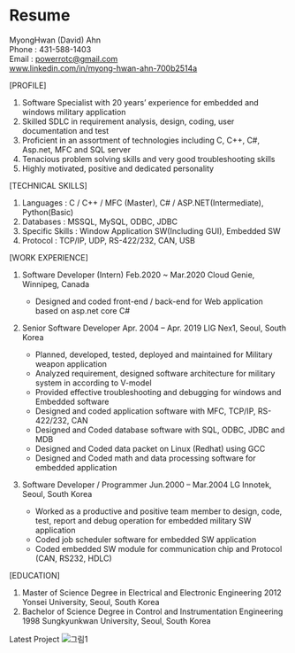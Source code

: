 # Resume

MyongHwan (David) Ahn  
Phone : 431-588-1403  
Email : powerrotc@gmail.com  
www.linkedin.com/in/myong-hwan-ahn-700b2514a


[PROFILE]
1. Software Specialist with 20 years’ experience for embedded and windows military application
2. Skilled SDLC in requirement analysis, design, coding, user documentation and test
3. Proficient in an assortment of technologies including C, C++, C#, Asp.net, MFC and SQL server
4. Tenacious problem solving skills and very good troubleshooting skills
5. Highly motivated, positive and dedicated personality  

[TECHNICAL SKILLS] 
 1. Languages : C / C++ / MFC (Master), C# / ASP.NET(Intermediate), Python(Basic) 
 2. Databases : MSSQL, MySQL, ODBC, JDBC 
 3. Specific Skills : Window Application SW(Including GUI), Embedded SW 
 4. Protocol : TCP/IP, UDP, RS-422/232, CAN, USB  
 
[WORK EXPERIENCE]
 1. Software Developer (Intern) Feb.2020 ~ Mar.2020 Cloud Genie, Winnipeg, Canada
    - Designed and coded front-end / back-end for Web application based on asp.net core C#  
    
 2. Senior Software Developer Apr. 2004 – Apr. 2019 LIG Nex1, Seoul, South Korea  
    - Planned, developed, tested, deployed and maintained for Military weapon application  
    - Analyzed requirement, designed software architecture for military system in according to V-model  
    - Provided effective troubleshooting and debugging for windows and Embedded software  
    - Designed and coded application software with MFC, TCP/IP, RS-422/232, CAN  
    - Designed and Coded database software with SQL, ODBC, JDBC and MDB  
    - Designed and Coded data packet on Linux (Redhat) using GCC  
    - Designed and Coded math and data processing software for embedded application      
    
 3. Software Developer / Programmer Jun.2000 – Mar.2004 LG Innotek, Seoul, South Korea
    - Worked as a productive and positive team member to design, code, test, report and debug operation for embedded military SW application
    - Coded job scheduler software for embedded SW application
    - Coded embedded SW module for communication chip and Protocol (CAN, RS232, HDLC)  

[EDUCATION]
1. Master of Science Degree in Electrical and Electronic Engineering 2012
   Yonsei University, Seoul, South Korea
2. Bachelor of Science Degree in Control and Instrumentation Engineering 1998
   Sungkyunkwan University, Seoul, South Korea

Latest Project
![그림1](https://user-images.githubusercontent.com/58272807/88864645-4be3ad80-d1cb-11ea-9c2d-3e7135987b03.png)



